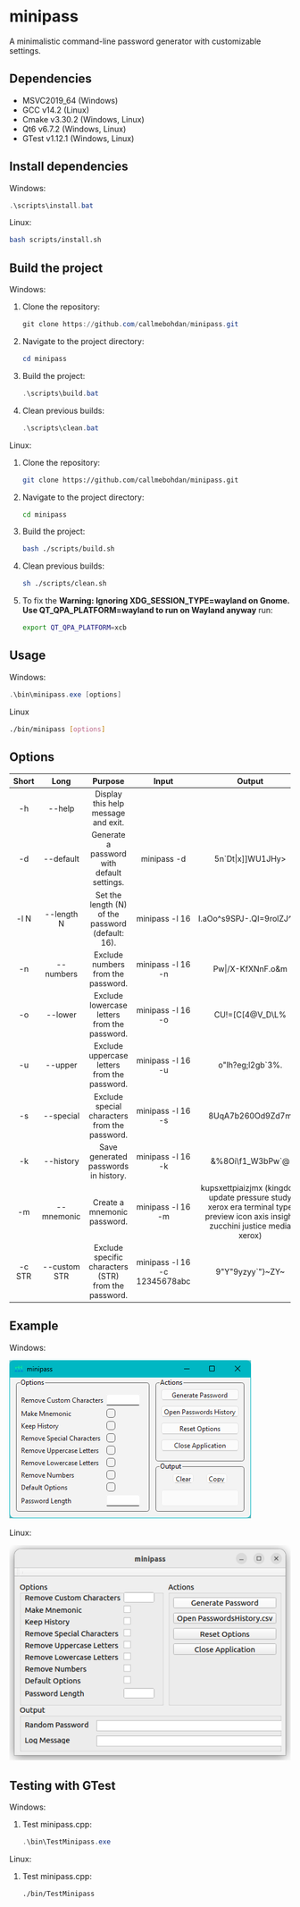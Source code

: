 # minipass

A minimalistic command-line password generator with customizable settings.

## Dependencies

 - MSVC2019_64 (Windows)
 - GCC v14.2 (Linux)
 - Cmake v3.30.2 (Windows, Linux)
 - Qt6 v6.7.2 (Windows, Linux)
 - GTest v1.12.1 (Windows, Linux)

## Install dependencies

Windows:

```powershell
.\scripts\install.bat
```

Linux:

```bash
bash scripts/install.sh
```

## Build the project

Windows:

1. Clone the repository:

    ```powershell
    git clone https://github.com/callmebohdan/minipass.git
    ```

2. Navigate to the project directory:

    ```powershell
    cd minipass
    ```

3. Build the project:

    ```powershell
    .\scripts\build.bat
    ```

4. Clean previous builds:

    ```powershell
    .\scripts\clean.bat
    ```

Linux:

1. Clone the repository:

    ```bash
    git clone https://github.com/callmebohdan/minipass.git
    ```

2. Navigate to the project directory:

    ```bash
    cd minipass
    ```

4. Build the project:

    ```bash
    bash ./scripts/build.sh
    ```

5. Clean previous builds:

    ```bash
    sh ./scripts/clean.sh
    ```

5. To fix the **Warning: Ignoring XDG_SESSION_TYPE=wayland on Gnome. Use QT_QPA_PLATFORM=wayland to run on Wayland anyway** run:

    ```bash
    export QT_QPA_PLATFORM=xcb
    ```

## Usage

Windows:

```powershell
.\bin\minipass.exe [options]
```

Linux

```bash
./bin/minipass [options]
```

## Options

| Short  | Long | Purpose | Input | Output |
|:------:|:------------:|:------:|:------:|:------:|
| -h     | --help       | Display this help message and exit.                 | 
| -d     | --default    | Generate a password with default settings.          | minipass -d | 5n\`Dt\|x\]\]WU1JHy> |
| -l N   | --length N   | Set the length (N) of the password (default: 16).   | minipass -l 16 | I.aOo^s9SPJ-.QI=9rolZJ^55 |
| -n     | --numbers    | Exclude numbers from the password.                  | minipass -l 16 -n | Pw\|/X-KfXNnF.o&m |
| -o     | --lower      | Exclude lowercase letters from the password.        | minipass -l 16 -o | CU!=[C[4@V_D\L\% |
| -u     | --upper      | Exclude uppercase letters from the password.        | minipass -l 16 -u | o"lh?eg;l2gb`3%. |
| -s     | --special    | Exclude special characters from the password.       | minipass -l 16 -s | 8UqA7b260Od9Zd7m |
| -k     | --history    | Save generated passwords in history.                | minipass -l 16 -k | &%8Oi\f1_W3bPw`@ |
| -m     | --mnemonic   | Create a mnemonic password.                         | minipass -l 16 -m | kupsxettpiaizjmx (kingdom update pressure study xerox era terminal type preview icon axis insight zucchini justice media xerox) |
| -c STR | --custom STR | Exclude specific characters (STR) from the password.| minipass -l 16 -c 12345678abc | 9"Y"9yzyy`"}~ZY~ |

## Example

Windows:

![minipass-example-windows-gui](assets/examples/windows/minipass-example-windows-gui.png)

Linux:

![minipass-example-linux-gui](assets/examples/linux/minipass-example-linux-gui.png)

## Testing with GTest

Windows:

1. Test minipass.cpp:
    ```powershell
    .\bin\TestMinipass.exe
    ```

Linux:

1. Test minipass.cpp:
    ```bash
    ./bin/TestMinipass
    ```
